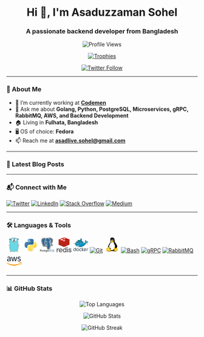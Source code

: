 <h1 align="center">Hi 👋, I'm Asaduzzaman Sohel</h1>
<h3 align="center">A passionate backend developer from Bangladesh</h3>

<p align="center">
  <img src="https://komarev.com/ghpvc/?username=asadlive84&label=Profile%20views&color=0e75b6&style=flat" alt="Profile Views" />
</p>

<p align="center">
  <a href="https://github.com/ryo-ma/github-profile-trophy">
    <img src="https://github-profile-trophy.vercel.app/?username=asadlive84&column=6&theme=onedark" alt="Trophies" />
  </a>
</p>

<p align="center">
  <a href="https://twitter.com/asadlive84" target="blank">
    <img src="https://img.shields.io/twitter/follow/asadlive84?logo=twitter&style=for-the-badge" alt="Twitter Follow" />
  </a>
</p>

---

### 🚀 About Me
- 🔭 I’m currently working at **[Codemen](https://codemen.org/)**
- 💬 Ask me about **Golang, Python, PostgreSQL, Microservices, gRPC, RabbitMQ, AWS, and Backend Development**
- 🏠 Living in **Fulhata, Bangladesh**
- 🖥️ OS of choice: **Fedora**
- 📫 Reach me at **asadlive.sohel@gmail.com**

---

### 📝 Latest Blog Posts
<!-- BLOG-POST-LIST:START -->
<!-- BLOG-POST-LIST:END -->

---

### 📬 Connect with Me
<p align="left">
<a href="https://twitter.com/asadlive84" target="blank"><img align="center" src="https://raw.githubusercontent.com/rahuldkjain/github-profile-readme-generator/master/src/images/icons/Social/twitter.svg" alt="Twitter" height="30" width="40" /></a>
<a href="https://linkedin.com/in/asadlive84" target="blank"><img align="center" src="https://raw.githubusercontent.com/rahuldkjain/github-profile-readme-generator/master/src/images/icons/Social/linked-in-alt.svg" alt="LinkedIn" height="30" width="40" /></a>
<a href="https://stackoverflow.com/users/7160169/asaduzzaman-sohel" target="blank"><img align="center" src="https://raw.githubusercontent.com/rahuldkjain/github-profile-readme-generator/master/src/images/icons/Social/stack-overflow.svg" alt="Stack Overflow" height="30" width="40" /></a>
<a href="https://medium.com/@asadlive.sohel" target="blank"><img align="center" src="https://raw.githubusercontent.com/rahuldkjain/github-profile-readme-generator/master/src/images/icons/Social/medium.svg" alt="Medium" height="30" width="40" /></a>
</p>

---

### 🛠️ Languages & Tools
<p align="left">
  <a href="https://golang.org" target="_blank"><img src="https://raw.githubusercontent.com/devicons/devicon/master/icons/go/go-original.svg" alt="Go" width="40" height="40"/></a>
  <a href="https://www.python.org" target="_blank"><img src="https://raw.githubusercontent.com/devicons/devicon/master/icons/python/python-original.svg" alt="Python" width="40" height="40"/></a>
  <a href="https://www.postgresql.org" target="_blank"><img src="https://raw.githubusercontent.com/devicons/devicon/master/icons/postgresql/postgresql-original-wordmark.svg" alt="PostgreSQL" width="40" height="40"/></a>
  <a href="https://redis.io" target="_blank"><img src="https://raw.githubusercontent.com/devicons/devicon/master/icons/redis/redis-original-wordmark.svg" alt="Redis" width="40" height="40"/></a>
  <a href="https://www.docker.com/" target="_blank"><img src="https://raw.githubusercontent.com/devicons/devicon/master/icons/docker/docker-original-wordmark.svg" alt="Docker" width="40" height="40"/></a>
  <a href="https://git-scm.com/" target="_blank"><img src="https://www.vectorlogo.zone/logos/git-scm/git-scm-icon.svg" alt="Git" width="40" height="40"/></a>
  <a href="https://www.linux.org/" target="_blank"><img src="https://raw.githubusercontent.com/devicons/devicon/master/icons/linux/linux-original.svg" alt="Linux" width="40" height="40"/></a>
  <a href="https://www.gnu.org/software/bash/" target="_blank"><img src="https://www.vectorlogo.zone/logos/gnu_bash/gnu_bash-icon.svg" alt="Bash" width="40" height="40"/></a>
  <a href="https://grpc.io/" target="_blank"><img src="https://upload.wikimedia.org/wikipedia/commons/thumb/6/69/GRPC_Logo.svg/128px-GRPC_Logo.svg.png" alt="gRPC" width="40" height="40"/></a>
  <a href="https://www.rabbitmq.com/" target="_blank"><img src="https://www.vectorlogo.zone/logos/rabbitmq/rabbitmq-icon.svg" alt="RabbitMQ" width="40" height="40"/></a>
  <a href="https://aws.amazon.com/" target="_blank"><img src="https://raw.githubusercontent.com/devicons/devicon/master/icons/amazonwebservices/amazonwebservices-original-wordmark.svg" alt="AWS" width="40" height="40"/></a>
</p>

---

### 📊 GitHub Stats
<p align="center">
  <img src="https://github-readme-stats.vercel.app/api/top-langs?username=asadlive84&show_icons=true&locale=en&layout=compact" alt="Top Languages" />
</p>
<p align="center">
  <img src="https://github-readme-stats.vercel.app/api?username=asadlive84&show_icons=true&locale=en" alt="GitHub Stats" />
</p>
<p align="center">
  <img src="https://github-readme-streak-stats.herokuapp.com/?user=asadlive84&" alt="GitHub Streak" />
</p>

